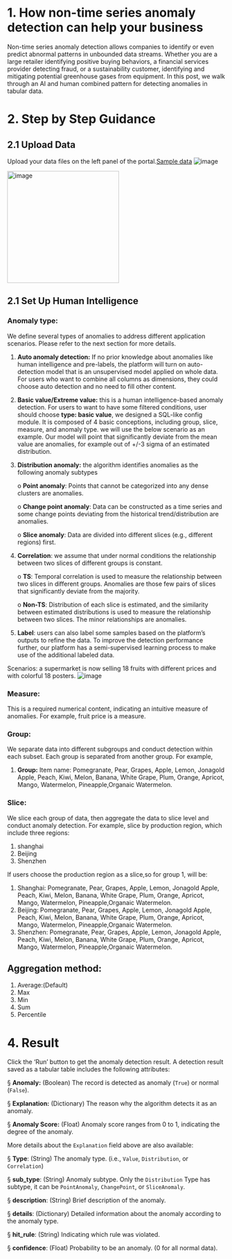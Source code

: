 # 1.     How non-time series anomaly detection can help your business
Non-time series anomaly detection allows companies to identify or even predict abnormal patterns in unbounded data streams. Whether you are a large retailer identifying positive buying behaviors, a financial services provider detecting fraud, or a sustainability customer, identifying and mitigating potential greenhouse gases from equipment. In this post, we walk through an AI and human combined pattern for detecting anomalies in tabular data. 

# 2.    Step by Step Guidance
## 2.1 Upload Data

Upload your data files on the left panel of the portal.[Sample data](https://microsoftapc-my.sharepoint.com/:x:/g/personal/jinruishao_microsoft_com/EZMtoVACpTpEo03dh2FWiccBSexo8X5RzqBe7PMDNNNT-Q?e=AyoShL)
![image](https://user-images.githubusercontent.com/36343326/186343055-22613b5a-753e-44d1-a120-ba57b2e172d0.png)

<img width="258" alt="image" src="https://user-images.githubusercontent.com/36343326/187346894-e72c5a71-16c2-4432-b6dd-985218464621.png">


## 2.1 Set Up Human Intelligence 

### Anomaly type: 

We define several types of anomalies to address different application scenarios. Please refer to the next section for more details. 

1. **Auto anomaly detection:** If no prior knowledge about anomalies like human intelligence and pre-labels, the platform will turn on auto-detection model that is an unsupervised model applied on whole data.  For users who want to combine all columns as dimensions, they could choose auto detection and no need to fill other content.

2. **Basic value/Extreme value:** this is a human intelligence-based anomaly detection. For users to want to have some filtered conditions, user should choose **type: basic value**, we designed a SQL-like config module. It is composed of 4 basic conceptions, including group, slice, measure, and anomaly type. we will use the below scenario as an example. Our model will point that significantly deviate from the mean value are anomalies, for example out of +/-3 sigma of an estimated distribution. 

3. **Distribution anomaly:** the algorithm identifies anomalies as the following anomaly subtypes

   o  **Point anomaly**: Points that cannot be categorized into any dense clusters are anomalies. 

   o  **Change point anomaly**: Data can be constructed as a time series and some change points deviating from the historical trend/distribution are anomalies. 

   o  **Slice anomaly**: Data are divided into different slices (e.g., different regions) first. 

4. **Correlation**: we assume that under normal conditions the relationship between two slices of different groups is constant. 

   o  **TS**: Temporal correlation is used to measure the relationship between two slices in different groups. Anomalies are those few pairs of slices that significantly deviate from the majority. 

   o  **Non-TS**: Distribution of each slice is estimated, and the similarity between estimated distributions is used to measure the relationship between two slices. The minor relationships are anomalies. 

5. **Label**: users can also label some samples based on the platform’s outputs to refine the data. To improve the detection performance further, our platform has a semi-supervised learning process to make use of the additional labeled data.


Scenarios: a supermarket is now selling 18 fruits with different prices and with colorful 18 posters.
![image](https://user-images.githubusercontent.com/36343326/187212574-3ee82b17-258c-4de6-8a43-09e0b9802a97.png)

### Measure: 

This is a required numerical content, indicating an intuitive measure of anomalies. For example, fruit price is a measure.

### Group: 
We separate data into different subgroups and conduct detection within each subset. Each group is separated from another group. For example, 

1. **Group:** Item name: Pomegranate, Pear, Grapes, Apple, Lemon, Jonagold Apple, Peach, Kiwi, Melon, Banana, White Grape, Plum, Orange, Apricot, Mango, Watermelon, Pineapple,Organaic Watermelon.  

### Slice: 
We slice each group of data, then aggregate the data to slice level and conduct anomaly detection. For example, slice by production region, which include three regions: 

1. shanghai
2. Beijing
3. Shenzhen


If users choose the production region as a slice,so for group 1, will be:

1. Shanghai: Pomegranate, Pear, Grapes, Apple, Lemon, Jonagold Apple, Peach, Kiwi, Melon, Banana, White Grape, Plum, Orange, Apricot, Mango, Watermelon, Pineapple,Organaic Watermelon.
2. Beijing: Pomegranate, Pear, Grapes, Apple, Lemon, Jonagold Apple, Peach, Kiwi, Melon, Banana, White Grape, Plum, Orange, Apricot, Mango, Watermelon, Pineapple,Organaic Watermelon.
3. Shenzhen: Pomegranate, Pear, Grapes, Apple, Lemon, Jonagold Apple, Peach, Kiwi, Melon, Banana, White Grape, Plum, Orange, Apricot, Mango, Watermelon, Pineapple,Organaic Watermelon.

## Aggregation method: 
1. Average:(Default)
2. Max
3. Min
4. Sum
5. Percentile

# 4. Result
Click the ‘Run’ button to get the anomaly detection result. A detection result saved as a tabular table includes the following attributes:

§ **Anomaly:** (Boolean) The record is detected as anomaly (`True`) or normal (`False`).

§ **Explanation:** (Dictionary) The reason why the algorithm detects it as an anomaly.

§ **Anomaly Score:** (Float) Anomaly score ranges from 0 to 1, indicating the degree of the anomaly. 

More details about the `Explanation` field above are also available:

§ **Type**: (String) The anomaly type. (i.e., `Value`, `Distribution`, or `Correlation`)

§ **sub_type**: (String) Anomaly subtype. Only the `Distribution` Type has subtype, it can be `PointAnomaly`, `ChangePoint`, or `SliceAnomaly`.

§ **description**: (String) Brief description of the anomaly.

§ **details**: (Dictionary) Detailed information about the anomaly according to the anomaly type.

§ **hit_rule**: (String) Indicating which rule was violated.

§ **confidence**: (Float) Probability to be an anomaly. (0 for all normal data).

